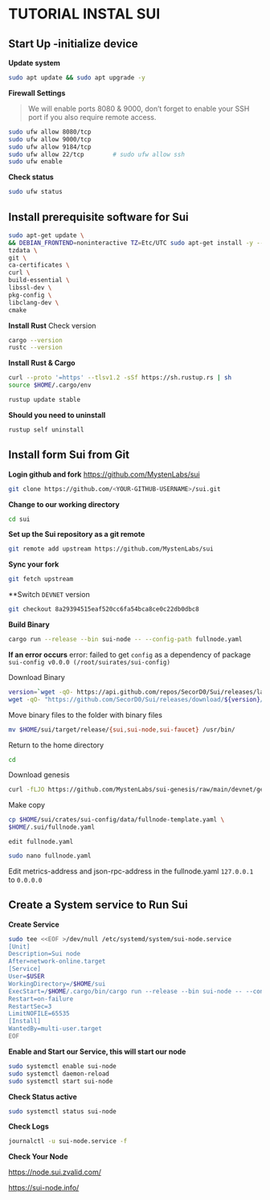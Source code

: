 # TUTORIAL INSTAL SUI

##  Start Up -initialize device
**Update system**
```bash
sudo apt update && sudo apt upgrade -y
```

**Firewall Settings**
>We will enable ports 8080 & 9000, don’t forget to enable your SSH port if you also require remote access.

```bash
sudo ufw allow 8080/tcp
sudo ufw allow 9000/tcp
sudo ufw allow 9184/tcp
sudo ufw allow 22/tcp        # sudo ufw allow ssh
sudo ufw enable
```
**Check status**
```bash
sudo ufw status  
```
## Install prerequisite software for Sui
```bash
sudo apt-get update \
&& DEBIAN_FRONTEND=noninteractive TZ=Etc/UTC sudo apt-get install -y --no-install-recommends \
tzdata \
git \
ca-certificates \
curl \
build-essential \
libssl-dev \
pkg-config \
libclang-dev \
cmake
```
**Install Rust**
Check version
```bash
cargo --version
rustc --version
```
**Install Rust & Cargo**
```bash
curl --proto '=https' --tlsv1.2 -sSf https://sh.rustup.rs | sh
source $HOME/.cargo/env
```
```bash
rustup update stable
````
**Should you need to uninstall**
```bash
rustup self uninstall
```
## Install form Sui from Git
**Login github and fork** https://github.com/MystenLabs/sui
```bash
git clone https://github.com/<YOUR-GITHUB-USERNAME>/sui.git
```
**Change to our working directory**
```bash
cd sui
```
**Set up the Sui repository as a git remote**
```bash
git remote add upstream https://github.com/MystenLabs/sui
```
**Sync your fork**
```bash
git fetch upstream
```
**Switch `DEVNET` version
```bash
git checkout 8a29394515eaf520cc6fa54bca8ce0c22db0dbc8
```
**Build Binary**
```bash
cargo run --release --bin sui-node -- --config-path fullnode.yaml
```

**If an error occurs**
error: failed to get `config` as a dependency of package `sui-config v0.0.0 (/root/suirates/sui-config)`


Download Binary
```bash
version=`wget -qO- https://api.github.com/repos/SecorD0/Sui/releases/latest | jq -r ".tag_name"`; \
wget -qO- "https://github.com/SecorD0/Sui/releases/download/${version}/sui-linux-amd64-${version}.tar.gz" | tar -C /usr/bin/ -xzf -
```

Move binary files to the folder with binary files
```bash
mv $HOME/sui/target/release/{sui,sui-node,sui-faucet} /usr/bin/
```

Return to the home directory
```bash
cd
```

Download genesis
```bash
curl -fLJO https://github.com/MystenLabs/sui-genesis/raw/main/devnet/genesis.blob
```

Make copy
```bash
cp $HOME/sui/crates/sui-config/data/fullnode-template.yaml \
$HOME/.sui/fullnode.yaml
```
`edit fullnode.yaml`

```bash
sudo nano fullnode.yaml
```
Edit metrics-address and json-rpc-address in the fullnode.yaml `127.0.0.1` to `0.0.0.0` 

## Create a System service to Run Sui
**Create Service**
```bash
sudo tee <<EOF >/dev/null /etc/systemd/system/sui-node.service
[Unit]
Description=Sui node
After=network-online.target
[Service]
User=$USER
WorkingDirectory=/$HOME/sui
ExecStart=/$HOME/.cargo/bin/cargo run --release --bin sui-node -- --config-path /$HOME/sui/fullnode.yaml
Restart=on-failure
RestartSec=3
LimitNOFILE=65535
[Install]
WantedBy=multi-user.target
EOF
```


**Enable and Start our Service, this will start our node**
```bash
sudo systemctl enable sui-node
sudo systemctl daemon-reload
sudo systemctl start sui-node
```

**Check Status active**
```bash
sudo systemctl status sui-node
```
**Check Logs**
```bash
journalctl -u sui-node.service -f
```


**Check Your Node** 

https://node.sui.zvalid.com/

https://sui-node.info/



